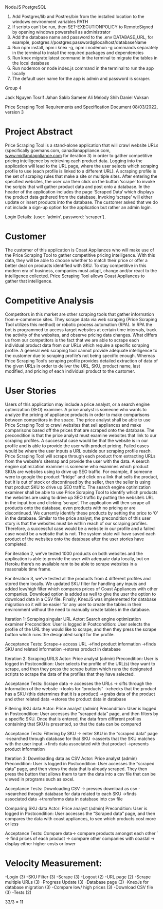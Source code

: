 <!-- START-UP GUIDE -->

<!-- THINGS NEED TO BE INSTALLED-->
NodeJS
PostgreSQL

<!-- AFTER INSTALLATION -->
1. Add Postgres/lib and Postres/bin from the installed location to the windows environment variables PATH
2. If scripts can't be run, then SET-EXECUTIONPOLICY to RemoteSigned by opening windows powershell as administrator
2. Add the database name and password to the .env DATABASE_URL, for example, postgres://postgres:password@localhost/databaseName
3. Run npm install, npm i knex -g, npm i nodemon -g commands separately in the terminal to install the required packages and dependencies
4. Run knex migrate:latest command in the terminal to migrate the tables in the local database
5. Run nodemon or node index.js command in the terminal to run the app locally
6. The default user name for the app is admin and password is scraper.


<!-- ---------------------------------------------------------------------- -->

Group 4

Jack Nguyen
Tosrif Jahan Sakib
Sameer Ali
Melody Shih
Daniel Vuksan


<!-- --------------------------------------------------------------------- -->

Price Scraping Tool
Requirements and Specification Document
08/03/2022, version 3

# Project Abstract

Price Scraping Tool is a stand-alone application that will crawl website URLs (specifically goemans.com, canadianappliance.com, www.midlandappliance.com for iteration 3) in order to gather competitive pricing intelligence by retrieving each product data. Logging into the application will lead to the URL page, where the user selects which scraping profile to use (each profile is linked to a different URL). A scraping profile is the set of scraping rules that make a site or multiple sites. After entering the specified websites, the user can then click on the button ‘scrape’ to invoke the scripts that will gather product data and post onto a database. In the header of the application includes the page ‘Scraped Data’ which displays the product data gathered from the database. Invoking ‘scrape’ will either update or insert products into the database. The customer asked that we do not include a sign-up option for the application but rather an admin login.

 Login Details: {user: ‘admin’, password: ‘scraper’}.


# Customer

The customer of this application is Coast Appliances who will make use of the Price Scraping Tool to gather competitive pricing intelligence. With this data, they will be able to choose whether to match their price or offer a better deal on products identified with SKU. To stay competitive in this modern era of business, companies must adapt, change and/or react to the intelligence collected. Price Scraping Tool allows Coast Appliances to gather that intelligence.


# Competitive Analysis

Competitors in this market are other scraping tools that gather information from e-commerce sites. They scrape data via web scraping (Price Scraping Tool utilizes this method) or robotic process automation (RPA).  In RPA the bot is programmed to access target websites at certain time intervals, track the activity of the websites, and observe pricing data changes. What differs us from our competitors is the fact that we are able to scrape each individual product data from our URLs which require a specific scraping profile. A general web scraping tool cannot provide adequate intelligence to the customer due to scraping profile’s not being specific enough. Whereas Price Scraping Tool’s scraping profile provides detailed extraction of data of the given URLs in order to deliver the URL, SKU, product name, last modified, and pricing of each individual product to the customer.




# User Stories
Users of this application may include a price analyst, or a search engine optimization (SEO) examiner. A price analyst is someone who wants to analyze the pricing of appliance products in order to make comparisons between competitors in the space. The price analyst shall be able to use Price Scraping Tool to crawl websites that sell appliances and make comparisons based off the prices that are scraped onto the database. The precondition is that the price analyst must examine websites that link to our scraping profiles. A successful case would be that the website is in our profile and is able to provide the user with product pricing. Failed cases would be where the user inputs a URL outside our scraping profile reach. Price Scraping Tool will scrape through each product from extracting URLs from the website's sitemap and provide the user with the data. A search engine optimization examiner is someone who examines which product SKUs are websites using to drive up SEO traffic. For example, if someone were to google the product “fridge” and click on a link that sells the product, but it is out of stock or discontinued by the seller, then the seller is using that product SKU to drive up SEO traffic. The search engine optimization examiner shall be able to use Price Scraping Tool to identify which products the websites are using to drive up SEO traffic by putting the website’s URL in the input box and clicking ‘scrape’. The application will then scrape all products onto the database, even products with no pricing or are discontinued. We currently identify these products by setting the price to ‘0’ in the database. Similar to the price analyst, the precondition of this user story is that the websites must be within reach of our scraping profiles. Therefore, a successful case would be a website in our profile and a failed case would be a website that is not. The system state will have saved each product of the websites onto the database after the user stories have completed. 

For iteration 2, we’ve tested 1000 products on both websites and the application is able to provide the user with adequate data locally, but on Heroku there’s no available ram to be able to scrape websites in a reasonable time frame. 

For iteration 3, we’ve tested all the products from 4 different profiles and stored them locally. We updated SKU filter for handling any inputs and added low/high filter which compares prices of Coast Appliances with other companies. Download option is added as well to give the user the option to download data in a CSV file. Finally, KnexJS was implemented for database migration so it will be easier for any user to create the tables in their environment without the need to manually create tables in the database. 


Iteration 1: Scraping singular URL
Actor: Search engine optimization examiner
Precondition: User is logged in
Postcondition: User selects the profile of the URL they would like to scrape, and then they press the scrape button which runs the designated script for the profile.

Acceptance Tests:
Scrape-> access URL
    ->find product information
    ->finds SKU and related information
    ->stores product in database


Iteration 2: Scraping URLS
Actor: Price analyst (admin)
Precondition: User is logged in
Postcondition: User selects the profile of the URL(s) they want to scrape, and then they press the scrape button which runs the designated scripts to scrape the data of the profiles that they have selected.

Acceptance Tests: 
Scrape data -> accesses the URLs
-> sifts through the information of the website
->looks for “products”
->checks that the product has a SKU (this determines that it is a product)
->grabs data of the product and other related data
->stores the product data in database

Filtering SKU data
Actor: Price analyst (admin)
Precondition: User is logged in
Postcondition: User accesses the “scraped data” page, and then filters by a specific SKU. Once that is entered, the data from different profiles containing that SKU is presented, so that the data can be compared

Acceptance Tests:
Filtering by SKU -> enter SKU in the “scraped data” page
            ->searched through database for that SKU
            ->asserts that the SKU matches with the user input
            ->finds data associated with that product
            ->presents product information 




Iteration 3: Downloading data as CSV
Actor: Price analyst (admin)
Precondition: User is logged in
Postcondition: User accesses the “scraped data” page, and then views the data that is already scraped. They then press the button that allows them to turn the data into a csv file that can be viewed in programs such as excel.

Acceptance Tests:
Downloading CSV -> presses download as csv
            ->searched through database for data related to each SKU
            ->finds associated data
            ->transforms data in database into csv file






Comparing SKU data
Actor: Price analyst (admin)
Precondition: User is logged in
Postcondition: User accesses the “Scraped data” page, and then compares the data with coast appliances, to see which products cost more or less

Acceptance Tests:
Compare data-> compare products amongst each other
    `    -> find prices of each product
        -> compare other companies with coastal
        -> display either higher costs or lower



# Velocity Measurement:

-Login (3)
-SKU Filter (3)
-Scrape (3)
-Logout (2)
-URL page (2)
-Scrape multiple URLs (3)
-Progress Update (3)
-Database page (3)
-KnexJs for database migration (3)
-Compare low/ high prices (3)
-Download CSV file (3)
-Tests (2)

33/3 = 11


